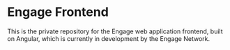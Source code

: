 # Engage Frontend
This is the private repository for the Engage web application frontend, built on Angular, which is currently in development by the Engage Network.
